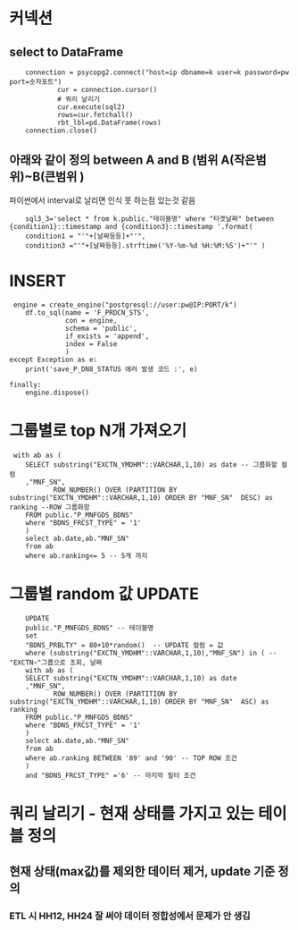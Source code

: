 # 커넥션
## select to DataFrame

        connection = psycopg2.connect("host=ip dbname=k user=k password=pw port=숫자포트")
                cur = connection.cursor()
                # 쿼리 날리기
                cur.execute(sql2)
                rows=cur.fetchall()
                rbt_lbl=pd.DataFrame(rows)
        connection.close()


## 아래와 같이 정의 between A and B (범위 A(작은범위)~B(큰범위 )
파이썬에서 interval로 날리면 인식 못 하는점 있는것 같음

        sql3_3='select * from k.public."테이블명" where "타겟날짜" between {condition1}::timestamp and {condition3}::timestamp '.format(
        condition1 = "'"+[날짜등등]+"'",
        condition3 ="'"+[날짜등등].strftime('%Y-%m-%d %H:%M:%S')+"'" )


# INSERT

     engine = create_engine("postgresql://user:pw@IP:PORT/k")
        df.to_sql(name = 'F_PRDCN_STS',
                  con = engine,
                  schema = 'public',
                  if_exists = 'append',
                  index = False
                  )             
    except Exception as e:    
        print('save_P_DN8_STATUS 에러 발생 코드 :', e)
        
    finally:
        engine.dispose()  

# 그룹별로 top N개 가져오기

     with ab as (
        SELECT substring("EXCTN_YMDHM"::VARCHAR,1,10) as date -- 그룹화할 컬럼
        ,"MNF_SN", 
               ROW_NUMBER() OVER (PARTITION BY substring("EXCTN_YMDHM"::VARCHAR,1,10) ORDER BY "MNF_SN"  DESC) as ranking --ROW 그룹화함
        FROM public."P_MNFGDS_BDNS"
        where "BDNS_FRCST_TYPE" = '1'
        )
        select ab.date,ab."MNF_SN"
        from ab
        where ab.ranking<= 5 -- 5개 까지

# 그룹별 random 값 UPDATE

        UPDATE 
        public."P_MNFGDS_BDNS" -- 테이블명
        set
        "BDNS_PRBLTY" = 80+10*random()  -- UPDATE 컬럼 = 값
        where (substring("EXCTN_YMDHM"::VARCHAR,1,10),"MNF_SN") in ( -- "EXCTN~"그룹으로 조회, 날짜
        with ab as (
        SELECT substring("EXCTN_YMDHM"::VARCHAR,1,10) as date
        ,"MNF_SN", 
               ROW_NUMBER() OVER (PARTITION BY substring("EXCTN_YMDHM"::VARCHAR,1,10) ORDER BY "MNF_SN"  ASC) as ranking 
        FROM public."P_MNFGDS_BDNS"
        where "BDNS_FRCST_TYPE" = '1'
        )
        select ab.date,ab."MNF_SN"
        from ab
        where ab.ranking BETWEEN '89' and '90' -- TOP ROW 조건
        )
        and "BDNS_FRCST_TYPE" ='6' -- 마지막 필터 조건


# 쿼리 날리기 - 현재 상태를 가지고 있는 테이블 정의
## 현재 상태(max값)를 제외한 데이터 제거, update 기준 정의

### ETL 시 HH12, HH24 잘 써야 데이터 정합성에서 문제가 안 생김
